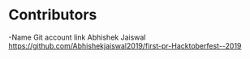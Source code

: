# Contributors
-Name          Git account link
Abhishek Jaiswal   https://github.com/Abhishekjaiswal2019/first-pr-Hacktoberfest--2019
